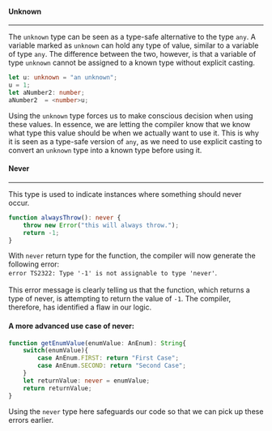 #### Unknown
___
The `unknown` type can be seen as a type-safe alternative to the type `any`.
A variable marked as `unknown` can hold any type of value, similar to a variable of type `any`.
The difference between the two, however,
is that a variable of type `unknown` cannot be assigned to a known type without explicit casting.
```typescript
let u: unknown = "an unknown";
u = 1;
let aNumber2: number;
aNumber2  = <number>u;
```
Using the `unknown` type forces us to make conscious decision when using these values.
In essence,
we are letting the compiler know that we know what type this value should be when we actually want to use it.
This is why it is seen as a type-safe version of `any`,
as we need to use explicit casting to convert an `unknown` type into a known type before using it.

#### Never
___
This type is used to indicate instances where something should never occur.
```typescript
function alwaysThrow(): never {
    throw new Error("this will always throw.");
    return -1;
}
```
With `never` return type for the function, the compiler will now generate the following error:<br>
`error TS2322: Type '-1' is not assignable to type 'never'`.<br><br>
This error message is clearly telling us that the function,
which returns a type of never, is attempting to return the value of `-1`.
The compiler, therefore, has identified a flaw in our logic.<br>

#### A more advanced use case of never:
```typescript
function getEnumValue(enumValue: AnEnum): String{
    switch(enumValue){
        case AnEnum.FIRST: return "First Case";
        case AnEnum.SECOND: return "Second Case";
    }
    let returnValue: never = enumValue;
    return returnValue;
}
```
Using the `never` type here safeguards our code so that we can pick up these errors earlier.
